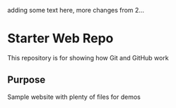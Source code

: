 adding some text here,
more changes from 2...
# Starter Web Repo

This repository is for showing how Git and GitHub work

## Purpose

Sample website with plenty of files for demos
